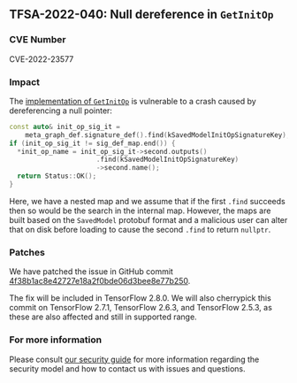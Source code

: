 ## TFSA-2022-040: Null dereference in `GetInitOp`

### CVE Number
CVE-2022-23577

### Impact
The [implementation of `GetInitOp`](https://github.com/galeone/tensorflow/blob/a1320ec1eac186da1d03f033109191f715b2b130/tensorflow/cc/saved_model/loader_util.cc#L31-L61) is vulnerable to a crash caused by dereferencing a null pointer:

```cc
const auto& init_op_sig_it =
    meta_graph_def.signature_def().find(kSavedModelInitOpSignatureKey);
if (init_op_sig_it != sig_def_map.end()) {
  *init_op_name = init_op_sig_it->second.outputs()
                      .find(kSavedModelInitOpSignatureKey)
                      ->second.name();
  return Status::OK();
}
```

Here, we have a nested map and we assume that if the first `.find` succeeds then so would be the search in the internal map. However, the maps are built based on the `SavedModel` protobuf format and a malicious user can alter that on disk before loading to cause the second `.find` to return `nullptr`.

### Patches
We have patched the issue in GitHub commit [4f38b1ac8e42727e18a2f0bde06d3bee8e77b250](https://github.com/galeone/tensorflow/commit/4f38b1ac8e42727e18a2f0bde06d3bee8e77b250).

The fix will be included in TensorFlow 2.8.0. We will also cherrypick this commit on TensorFlow 2.7.1, TensorFlow 2.6.3, and TensorFlow 2.5.3, as these are also affected and still in supported range.

### For more information
Please consult [our security guide](https://github.com/galeone/tensorflow/blob/master/SECURITY.md) for more information regarding the security model and how to contact us with issues and questions.

